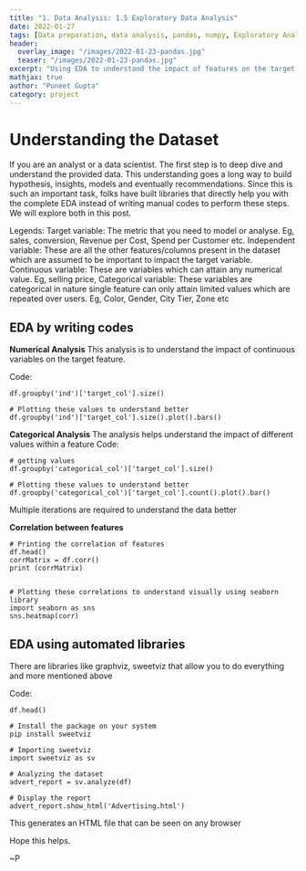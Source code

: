 ```yaml
---
title: "1. Data Analysis: 1.5 Exploratory Data Analysis"
date: 2022-01-27
tags: [Data preparation, data analysis, pandas, numpy, Exploratory Analysis, EDA]
header:
  overlay_image: "/images/2022-01-23-pandas.jpg"
  teaser: "/images/2022-01-23-pandas.jpg"
excerpt: "Using EDA to understand the impact of features on the target variable"
mathjax: true
author: "Puneet Gupta"
category: project
---
```


# Understanding the Dataset

If you are an analyst or a data scientist. The first step is to deep dive and understand the provided data. This understanding goes a long way to build hypothesis, insights, models and eventually recommendations. Since this is such an important task, folks have built libraries that directly help you with the complete EDA instead of writing manual codes to perform these steps. We will explore both in this post.

Legends:
Target variable: The metric that you need to model or analyse. Eg, sales, conversion, Revenue per Cost, Spend per Customer etc.
Independent variable: These are all the other features/columns present in the dataset which are assumed to be important to impact the target variable.
Continuous variable: These are variables which can attain any numerical value. Eg, selling price,
Categorical variable: These variables are categorical in nature single feature can only attain limited values which are repeated over users. Eg, Color, Gender, City Tier, Zone etc

## EDA by writing codes

**Numerical Analysis**
This analysis is to understand the impact of continuous variables on the target feature.

Code:
```
df.groupby('ind')['target_col'].size()

# Plotting these values to understand better
df.groupby('ind')['target_col'].size().plot().bars()
```

**Categorical Analysis**
The analysis helps understand the impact of different values within a feature
Code:
```
# getting values
df.groupby('categorical_col')['target_col'].size()

# Plotting these values to understand better
df.groupby('categorical_col')['target_col'].count().plot().bar()
```
Multiple iterations are required to understand the data better

**Correlation between features**
```
# Printing the correlation of features
df.head()
corrMatrix = df.corr()
print (corrMatrix)


# Plotting these correlations to understand visually using seaborn library
import seaborn as sns
sns.heatmap(corr)
```


## EDA using automated libraries

There are libraries like graphviz, sweetviz that allow you to do everything and more mentioned above

Code:
```
df.head()

# Install the package on your system
pip install sweetviz

# Importing sweetviz
import sweetviz as sv

# Analyzing the dataset
advert_report = sv.analyze(df)

# Display the report
advert_report.show_html('Advertising.html')
```
This generates an HTML file that can be seen on any browser 

Hope this helps.

~P
